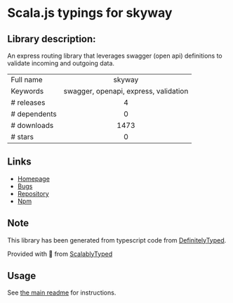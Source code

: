 
# Scala.js typings for skyway


## Library description:
An express routing library that leverages swagger (open api) definitions to validate incoming and outgoing data.

|                    |                 |
| ------------------ | :-------------: |
| Full name          | skyway |
| Keywords           | swagger, openapi, express, validation |
| # releases         | 4 |
| # dependents       | 0 |
| # downloads        | 1473 |
| # stars            | 0 |

## Links
- [Homepage](https://github.com/ksmithut/skyway#readme)
- [Bugs](https://github.com/ksmithut/skyway/issues)
- [Repository](https://github.com/ksmithut/skyway)
- [Npm](https://www.npmjs.com/package/skyway)
    


## Note
This library has been generated from typescript code from [DefinitelyTyped](https://definitelytyped.org).

Provided with :purple_heart: from [ScalablyTyped](https://github.com/oyvindberg/ScalablyTyped)

## Usage
See [the main readme](../../readme.md) for instructions.


